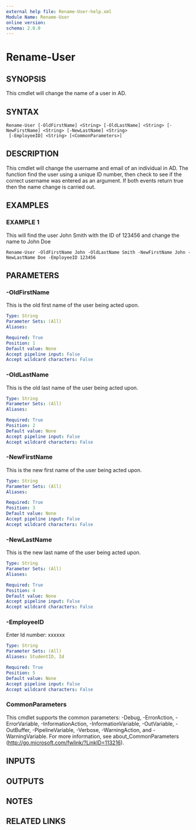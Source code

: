 ```yaml
---
external help file: Rename-User-help.xml
Module Name: Rename-User
online version:
schema: 2.0.0
---
```


# Rename-User

## SYNOPSIS
This cmdlet will change the name of a user in AD.

## SYNTAX

```
Rename-User [-OldFirstName] <String> [-OldLastName] <String> [-NewFirstName] <String> [-NewLastName] <String>
 [-EmployeeID] <String> [<CommonParameters>]
```

## DESCRIPTION
This cmdlet will change the username and email of an individual in AD.
The function find the user using a unique ID number, then check to see if the correct username was entered as an argument.
If both events return true then the name change is carried out.

## EXAMPLES

### EXAMPLE 1
This will find the user John Smith with the ID of 123456 and change the name to John Doe


```
Rename-User -OldFirstName John -OldLastName Smith -NewFirstName John -NewLastName Doe -EmployeeID 123456
```

## PARAMETERS

### -OldFirstName
This is the old first name of the user being acted upon.

```yaml
Type: String
Parameter Sets: (All)
Aliases:

Required: True
Position: 1
Default value: None
Accept pipeline input: False
Accept wildcard characters: False
```

### -OldLastName
This is the old last name of the user being acted upon.

```yaml
Type: String
Parameter Sets: (All)
Aliases:

Required: True
Position: 2
Default value: None
Accept pipeline input: False
Accept wildcard characters: False
```

### -NewFirstName
This is the new first name of the user being acted upon.

```yaml
Type: String
Parameter Sets: (All)
Aliases:

Required: True
Position: 3
Default value: None
Accept pipeline input: False
Accept wildcard characters: False
```

### -NewLastName
This is the new last name of the user being acted upon.

```yaml
Type: String
Parameter Sets: (All)
Aliases:

Required: True
Position: 4
Default value: None
Accept pipeline input: False
Accept wildcard characters: False
```

### -EmployeeID
Enter Id number: xxxxxx

```yaml
Type: String
Parameter Sets: (All)
Aliases: StudentID, Id

Required: True
Position: 5
Default value: None
Accept pipeline input: False
Accept wildcard characters: False
```

### CommonParameters
This cmdlet supports the common parameters: -Debug, -ErrorAction, -ErrorVariable, -InformationAction, -InformationVariable, -OutVariable, -OutBuffer, -PipelineVariable, -Verbose, -WarningAction, and -WarningVariable. For more information, see about_CommonParameters (http://go.microsoft.com/fwlink/?LinkID=113216).

## INPUTS

## OUTPUTS

## NOTES

## RELATED LINKS
